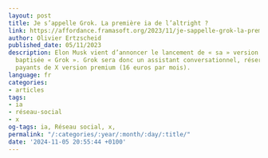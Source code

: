 ```yaml
---
layout: post
title: Je s’appelle Grok. La première ia de l’altright ?
link: https://affordance.framasoft.org/2023/11/je-sappelle-grok-la-premiere-ia-de-laltright
author: Olivier Ertzscheid
published_date: 05/11/2023
description: Elon Musk vient d’annoncer le lancement de « sa » version de ChatGPT,
  baptisée « Grok ». Grok sera donc un assistant conversationnel, réservé aux utilisateurs
  payants de X version premium (16 euros par mois).
language: fr
categories:
- articles
tags:
- ia
- réseau-social
- x
og-tags: ia, Réseau social, x,
permalink: "/:categories/:year/:month/:day/:title/"
date: '2024-11-05 20:55:44 +0100'
---
```

